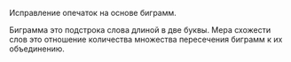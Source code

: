 Исправление опечаток на основе биграмм.

Биграмма это подстрока слова длиной в две буквы. Мера схожести слов это отношение количества множества пересечения биграмм к их объединению.
